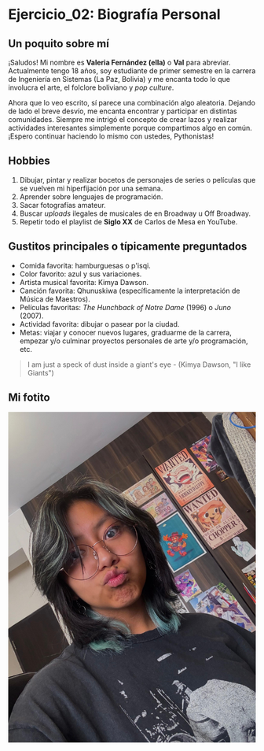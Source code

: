 # Ejercicio_02: Biografía Personal

## Un poquito sobre mí

¡Saludos! Mi nombre es **Valeria Fernández (ella)** o **Val** para abreviar. Actualmente tengo 18 años, soy estudiante de primer semestre en la carrera de Ingeniería en Sistemas (La Paz, Bolivia) y me encanta todo lo que involucra el arte, el folclore boliviano y *pop culture*. 

Ahora que lo veo escrito, sí parece una combinación algo aleatoria. Dejando de lado el breve desvío, me encanta encontrar y participar en distintas comunidades. Siempre me intrigó el concepto de crear lazos y realizar actividades interesantes simplemente porque compartimos algo en común. ¡Espero continuar haciendo lo mismo con ustedes, Pythonistas!

## Hobbies

1. Dibujar, pintar y realizar bocetos de personajes de series o películas que se vuelven mi hiperfijación por una semana.
2. Aprender sobre lenguajes de programación.
3. Sacar fotografías amateur.
4. Buscar *uploads* ilegales de musicales de en Broadway u Off Broadway.
5. Repetir todo el playlist de **Siglo XX** de Carlos de Mesa en YouTube.

## Gustitos principales o típicamente preguntados

- Comida favorita: hamburguesas o p'isqi.
- Color favorito: azul y sus variaciones.
- Artista musical favorita: Kimya Dawson.
- Canción favorita: Qhunuskiwa (específicamente la interpretación de Música de Maestros).
- Películas favoritas: *The Hunchback of Notre Dame* (1996) o *Juno* (2007).
- Actividad favorita: dibujar o pasear por la ciudad.
- Metas: viajar y conocer nuevos lugares, graduarme de la carrera, empezar y/o culminar proyectos personales de arte y/o programación, etc.

>I am just a speck of dust inside a giant's eye - (Kimya Dawson, "I like Giants")

## Mi fotito
![Mi foto](retos_sesion_02/psg_foto.jpeg)